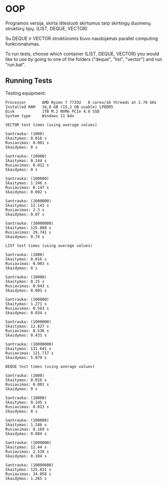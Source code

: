 
# OOP

Programos versija, skirta ištestuoti skirtumus tarp skirtingų duomenų struktūrų tipų. (LIST, DEQUE, VECTOR)

Su DEQUE ir VECTOR struktūromis buvo naudojamas parallel computing funkcionalumas.

To run tests, choose which container (LIST, DEQUE, VECTOR) you would like to use by going to one of the folders ("deque", "list", "vector") and run "run.bat".

## Running Tests

Testing equipment:
```
Processor	    AMD Ryzen 7 7735U   8 cores/16 threads at 2.70 GHz
Installed RAM	16,0 GB (15,2 GB usable) LPDDR5
Disk            1TB M.2 NVMe PCIe 4.0 SSD
System type	    Windows 11 64x

```

```
VECTOR test times (using average values)

Santrauka: (1000)
Skaitymas: 0.016 s
Rusiavimas: 0.001 s
Skaidymas: 0 s

Santrauka: (10000)
Skaitymas: 0.144 s
Rusiavimas: 0.012 s
Skaidymas: 0 s

Santrauka: (100000)
Skaitymas: 1.246 s
Rusiavimas: 0.147 s
Skaidymas: 0.002 s

Santrauka: (1000000)
Skaitymas: 12.143 s
Rusiavimas: 2.3 s
Skaidymas: 0.07 s

Santrauka: (10000000)
Skaitymas: 125.888 s
Rusiavimas: 29.741 s
Skaidymas: 0.74 s
```

```
LIST test times (using average values)

Santrauka: (1000)
Skaitymas: 0.016 s
Rusiavimas: 0.003 s
Skaidymas: 0 s

Santrauka: (10000)
Skaitymas: 0.15 s
Rusiavimas: 0.043 s
Skaidymas: 0.001 s

Santrauka: (100000)
Skaitymas: 1.271 s
Rusiavimas: 0.563 s
Skaidymas: 0.034 s

Santrauka: (1000000)
Skaitymas: 12.827 s
Rusiavimas: 8.536 s
Skaidymas: 0.431 s

Santrauka: (10000000)
Skaitymas: 131.641 s
Rusiavimas: 121.717 s
Skaidymas: 5.079 s
```

```
DEQUE test times (using average values)

Santrauka: (1000)
Skaitymas: 0.016 s
Rusiavimas: 0.001 s
Skaidymas: 0 s

Santrauka: (10000)
Skaitymas: 0.145 s
Rusiavimas: 0.013 s
Skaidymas: 0 s

Santrauka: (100000)
Skaitymas: 1.246 s
Rusiavimas: 0.169 s
Skaidymas: 0.004 s

Santrauka: (1000000)
Skaitymas: 12.44 s
Rusiavimas: 2.538 s
Skaidymas: 0.104 s

Santrauka: (10000000)
Skaitymas: 125.831 s
Rusiavimas: 34.058 s
Skaidymas: 1.265 s
```
